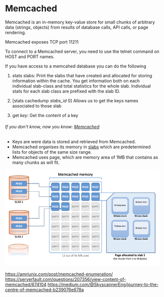 # Memcached

Memcached is an in-memory key-value store for small chunks of arbitrary data (strings, objects) from results of database calls, API calls, or page rendering.

Memcached exposes TCP port 11211

To connect to a Memcached server, you need to use the telnet command on HOST and PORT names.


If you have access to a memcahed database you can do the following

1. stats slabs: Print the slabs that have created and allocated for storing information within the cache. You get information both on each individual slab-class and total statistics for the whole slab.
Individual stats for each slab class are prefixed with the slab ID.

2. [stats cachedump *slabs_id* 0] Allows us to get the keys names associated to those slab
3. get *key*: Get the content of a key

###### *If you don't know, now you know: [Memcached](https://medium.com/@SkyscannerEng/journey-to-the-centre-of-memcached-b239076e678a)*

- Keys are were data is stored and retrieved from Memcached.
- Memcached organises its memory in [slabs](https://en.wikipedia.org/wiki/Slab_allocation) which are predetermined lists for objects of the same size range.
- Memcached uses page, which are memory area of 1MB that contains as many chunks as will fit.

![](memcached.png)



https://amriunix.com/post/memcached-enumeration/
https://serverfault.com/questions/207356/view-content-of-memcached/674104
https://medium.com/@SkyscannerEng/journey-to-the-centre-of-memcached-b239076e678a